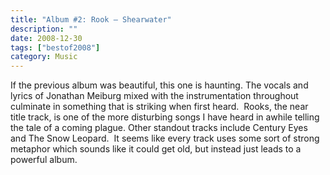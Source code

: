 ```yaml
---
title: "Album #2: Rook – Shearwater"
description: ""
date: 2008-12-30
tags: ["bestof2008"]
category: Music
---
```



If the previous album was beautiful, this one is haunting. The vocals and lyrics of  Jonathan Meiburg mixed with the instrumentation throughout culminate in something that is striking when first heard.&nbsp; Rooks, the near title track, is one of the more disturbing songs I have heard in awhile telling the tale of a coming plague. Other standout tracks include Century Eyes and The Snow Leopard.&nbsp; It seems like every track uses some sort of strong metaphor which sounds like it could get old, but instead just leads to a powerful album.
